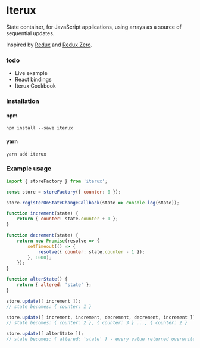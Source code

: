 # Iterux
State container, for JavaScript applications, using arrays as a source of sequential updates.

Inspired by [Redux](https://github.com/reactjs/redux) and [Redux Zero](https://github.com/concretesolutions/redux-zero).

### todo
- Live example
- React bindings
- Iterux Cookbook

### Installation

#### npm
`npm install --save iterux`

#### yarn
`yarn add iterux`


### Example usage

```javascript
import { storeFactory } from 'iterux';

const store = storeFactory({ counter: 0 });

store.registerOnStateChangeCallback(state => console.log(state));

function increment(state) {
    return { counter: state.counter + 1 };
}

function decrement(state) {
    return new Promise(resolve => {
        setTimeout(() => {
            resolve({ counter: state.counter - 1 });
        }, 1000);
    });
}

function alterState() {
    return { altered: 'state' };
}

store.update([ increment ]);
// state becomes: { counter: 1 }

store.update([ increment, increment, decrement, decrement, increment ]); 
// state becomes: { counter: 2 }, { counter: 3 } ..., { counter: 2 }

store.update([ alterState ]); 
// state becomes: { altered: 'state' } - every value returned overwrites the state!

```
